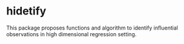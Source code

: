 # hidetify
This package proposes functions and algorithm to identify influential observations in high dimensional regression setting.

